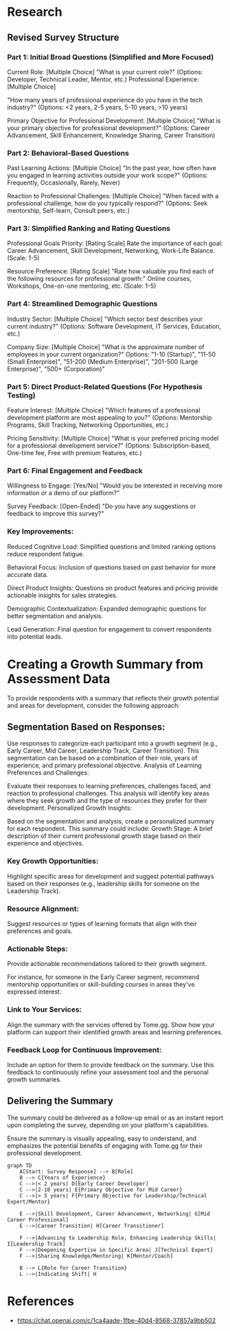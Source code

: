 # Research

## Revised Survey Structure

### Part 1: Initial Broad Questions (Simplified and More Focused)

Current Role: [Multiple Choice]
"What is your current role?" (Options: Developer, Technical Leader, Mentor, etc.)
Professional Experience: [Multiple Choice]

"How many years of professional experience do you have in the tech industry?" (Options: <2 years, 2-5 years, 5-10 years, >10 years)

Primary Objective for Professional Development: [Multiple Choice]
"What is your primary objective for professional development?" (Options: Career Advancement, Skill Enhancement, Knowledge Sharing, Career Transition)

### Part 2: Behavioral-Based Questions

Past Learning Actions: [Multiple Choice]
"In the past year, how often have you engaged in learning activities outside your work scope?" (Options: Frequently, Occasionally, Rarely, Never)

Reaction to Professional Challenges: [Multiple Choice]
"When faced with a professional challenge, how do you typically respond?" (Options: Seek mentorship, Self-learn, Consult peers, etc.)

### Part 3: Simplified Ranking and Rating Questions

Professional Goals Priority: [Rating Scale]
Rate the importance of each goal: Career Advancement, Skill Development, Networking, Work-Life Balance. (Scale: 1-5)

Resource Preference: [Rating Scale]
"Rate how valuable you find each of the following resources for professional growth:" Online courses, Workshops, One-on-one mentoring, etc. (Scale: 1-5)

### Part 4: Streamlined Demographic Questions

Industry Sector: [Multiple Choice]
"Which sector best describes your current industry?" (Options: Software Development, IT Services, Education, etc.)

Company Size: [Multiple Choice]
"What is the approximate number of employees in your current organization?"
Options:
"1-10 (Startup)",
"11-50 (Small Enterprise)",
"51-200 (Medium Enterprise)",
"201-500 (Large Enterprise)",
"500+ (Corporation)"

### Part 5: Direct Product-Related Questions (For Hypothesis Testing)

Feature Interest: [Multiple Choice]
"Which features of a professional development platform are most appealing to you?" (Options: Mentorship Programs, Skill Tracking, Networking Opportunities, etc.)

Pricing Sensitivity: [Multiple Choice]
"What is your preferred pricing model for a professional development service?" (Options: Subscription-based, One-time fee, Free with premium features, etc.)

### Part 6: Final Engagement and Feedback
Willingness to Engage: [Yes/No]
"Would you be interested in receiving more information or a demo of our platform?"

Survey Feedback: [Open-Ended]
"Do you have any suggestions or feedback to improve this survey?"

### Key Improvements:

Reduced Cognitive Load: Simplified questions and limited ranking options reduce respondent fatigue.

Behavioral Focus: Inclusion of questions based on past behavior for more accurate data.

Direct Product Insights: Questions on product features and pricing provide actionable insights for sales strategies.

Demographic Contextualization: Expanded demographic questions for better segmentation and analysis.

Lead Generation: Final question for engagement to convert respondents into potential leads.

# Creating a Growth Summary from Assessment Data

To provide respondents with a summary that reflects their growth potential and areas for development, consider the following approach:

## Segmentation Based on Responses:

Use responses to categorize each participant into a growth segment (e.g., Early Career, Mid Career, Leadership Track, Career Transition).
This segmentation can be based on a combination of their role, years of experience, and primary professional objective.
Analysis of Learning Preferences and Challenges:

Evaluate their responses to learning preferences, challenges faced, and reaction to professional challenges.
This analysis will identify key areas where they seek growth and the type of resources they prefer for their development.
Personalized Growth Insights:

Based on the segmentation and analysis, create a personalized summary for each respondent.
This summary could include:
Growth Stage: A brief description of their current professional growth stage based on their experience and objectives.

### Key Growth Opportunities: 

Highlight specific areas for development and suggest potential pathways based on their responses (e.g., leadership skills for someone on the Leadership Track).

### Resource Alignment: 

Suggest resources or types of learning formats that align with their preferences and goals.

### Actionable Steps:

Provide actionable recommendations tailored to their growth segment.

For instance, for someone in the Early Career segment, recommend mentorship opportunities or skill-building courses in areas they've expressed interest.

### Link to Your Services:

Align the summary with the services offered by Tome.gg.
Show how your platform can support their identified growth areas and learning preferences.

### Feedback Loop for Continuous Improvement:

Include an option for them to provide feedback on the summary.
Use this feedback to continuously refine your assessment tool and the personal growth summaries.

## Delivering the Summary

The summary could be delivered as a follow-up email or as an instant report upon completing the survey, depending on your platform's capabilities.

Ensure the summary is visually appealing, easy to understand, and emphasizes the potential benefits of engaging with Tome.gg for their professional development.

```mermaid
graph TD
    A[Start: Survey Response] --> B[Role]
    B --> C{Years of Experience}
    C -->|< 2 years| D[Early Career Developer]
    C -->|2-10 years| E{Primary Objective for Mid Career}
    C -->|> 5 years| F{Primary Objective for Leadership/Technical Expert/Mentor}

    E -->|Skill Development, Career Advancement, Networking| G[Mid Career Professional]
    E -->|Career Transition| H[Career Transitioner]

    F -->|Advancing to Leadership Role, Enhancing Leadership Skills| I[Leadership Track]
    F -->|Deepening Expertise in Specific Area| J[Technical Expert]
    F -->|Sharing Knowledge/Mentoring| K[Mentor/Coach]

    B --> L{Role for Career Transition}
    L -->|Indicating Shift| H

```

# References

- https://chat.openai.com/c/1ca4aade-1fbe-40d4-8568-37857a9bb502